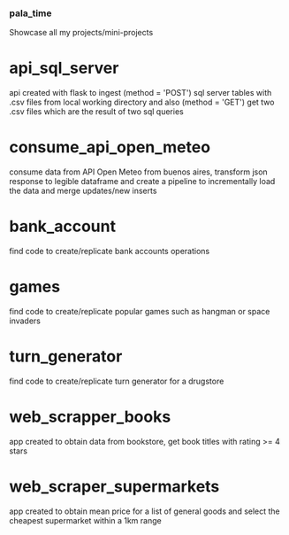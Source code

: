 ### pala_time
Showcase all my projects/mini-projects

# api_sql_server
api created with flask to ingest (method = 'POST') sql server tables with .csv files from local working directory and also (method = 'GET') get two .csv files which are the result of two sql queries

# consume_api_open_meteo
consume data from API Open Meteo from buenos aires, transform json response to legible dataframe and create a pipeline to incrementally load
the data and merge updates/new inserts

# bank_account
find code to create/replicate bank accounts operations

# games
find code to create/replicate popular games such as hangman or space invaders

# turn_generator
find code to create/replicate turn generator for a drugstore

# web_scrapper_books
app created to obtain data from bookstore, get book titles with rating >= 4 stars

# web_scraper_supermarkets
app created to obtain mean price for a list of general goods and select the cheapest supermarket within a 1km range